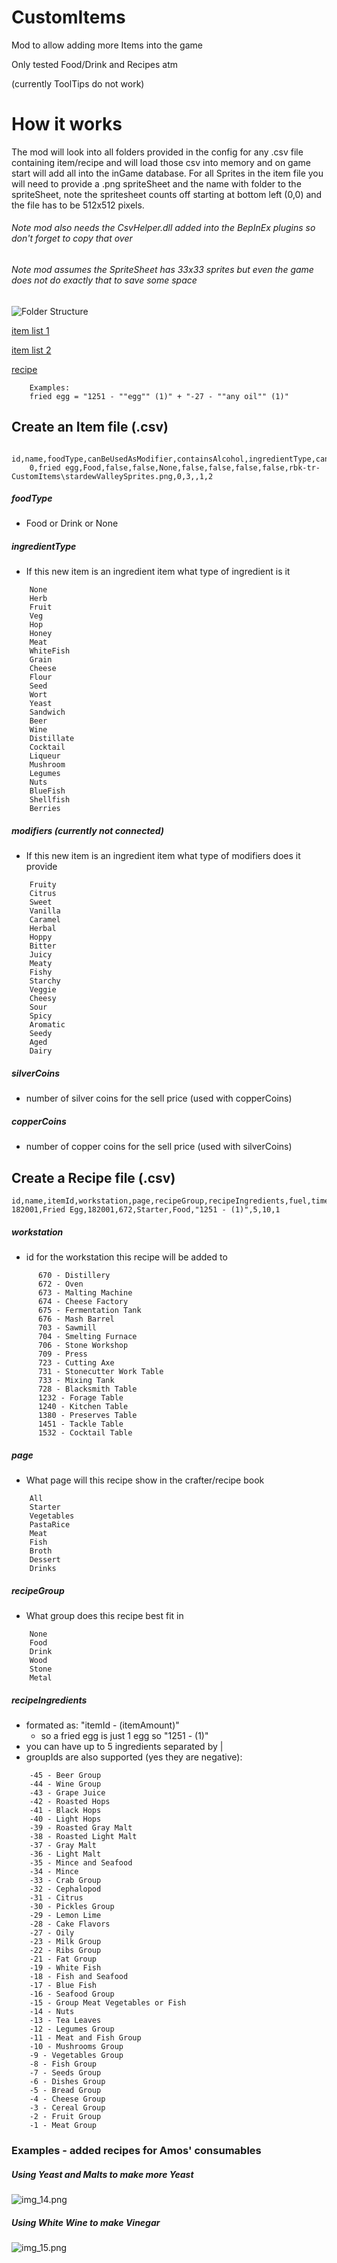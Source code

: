 # CustomItems

Mod to allow adding more Items into the game

Only tested Food/Drink and Recipes atm

(currently ToolTips do not work)


# How it works

The mod will look into all folders provided in the config for any .csv file containing item/recipe and will load those csv into memory and on game start will add all into the inGame database. For all Sprites in the item file you will need to provide a .png spriteSheet and the name with folder to the spriteSheet, note the spritesheet counts off starting at bottom left (0,0) and the file has to be 512x512 pixels.

###### Note mod also needs the CsvHelper.dll added into the BepInEx plugins so don't forget to copy that over
###### Note mod assumes the SpriteSheet has 33x33 sprites but even the game does not do exactly that to save some space


![Folder Structure](img.png)



[item list 1](Example/itemList1.csv)

[item list 2](Example/itemList2.csv)


[recipe](Example/recipes.csv)
```
    Examples:
    fried egg = "1251 - ""egg"" (1)" + "-27 - ""any oil"" (1)" 
```

## Create an Item file (.csv)
```
    id,name,foodType,canBeUsedAsModifier,containsAlcohol,ingredientType,canBeAged,hasToBeAgedMeal,appearsInOrders,excludedFromTrends,spriteSheetName,spriteX,spriteY,modifiers,silverCoins,copperCoins
    0,fried egg,Food,false,false,None,false,false,false,false,rbk-tr-CustomItems\stardewValleySprites.png,0,3,,1,2
```
##### foodType
- Food or Drink or None

##### ingredientType
- If this new item is an ingredient item what type of ingredient is it 

```
    None
    Herb
    Fruit
    Veg
    Hop
    Honey
    Meat
    WhiteFish
    Grain
    Cheese
    Flour
    Seed
    Wort
    Yeast
    Sandwich
    Beer
    Wine
    Distillate
    Cocktail
    Liqueur
    Mushroom
    Legumes
    Nuts
    BlueFish
    Shellfish
    Berries
```

##### modifiers (currently not connected)
- If this new item is an ingredient item what type of modifiers does it provide 


```
    Fruity
    Citrus
    Sweet
    Vanilla
    Caramel
    Herbal
    Hoppy
    Bitter
    Juicy
    Meaty
    Fishy
    Starchy
    Veggie
    Cheesy
    Sour
    Spicy
    Aromatic
    Seedy
    Aged
    Dairy
```

##### silverCoins
- number of silver coins for the sell price (used with copperCoins)

##### copperCoins
- number of copper coins for the sell price (used with silverCoins)

## Create a Recipe file (.csv)
    id,name,itemId,workstation,page,recipeGroup,recipeIngredients,fuel,time,outputAmount
    182001,Fried Egg,182001,672,Starter,Food,"1251 - (1)",5,10,1


##### workstation
- id for the workstation this recipe will be added to
```
      670 - Distillery
      672 - Oven
      673 - Malting Machine
      674 - Cheese Factory
      675 - Fermentation Tank
      676 - Mash Barrel
      703 - Sawmill
      704 - Smelting Furnace
      706 - Stone Workshop
      709 - Press
      723 - Cutting Axe
      731 - Stonecutter Work Table
      733 - Mixing Tank
      728 - Blacksmith Table
      1232 - Forage Table
      1240 - Kitchen Table
      1380 - Preserves Table
      1451 - Tackle Table
      1532 - Cocktail Table
```
##### page
- What page will this recipe show in the crafter/recipe book

```
    All
    Starter
    Vegetables
    PastaRice
    Meat
    Fish
    Broth
    Dessert
    Drinks
```

##### recipeGroup
- What group does this recipe best fit in

```
    None
    Food
    Drink
    Wood
    Stone
    Metal
```


##### recipeIngredients
- formated as: "itemId - (itemAmount)"
  - so a fried egg is just 1 egg so "1251 - (1)"
- you can have up to 5 ingredients separated by |
- groupIds are also supported (yes they are negative):

```
    -45 - Beer Group
    -44 - Wine Group
    -43 - Grape Juice
    -42 - Roasted Hops
    -41 - Black Hops
    -40 - Light Hops
    -39 - Roasted Gray Malt
    -38 - Roasted Light Malt
    -37 - Gray Malt
    -36 - Light Malt
    -35 - Mince and Seafood
    -34 - Mince
    -33 - Crab Group
    -32 - Cephalopod
    -31 - Citrus
    -30 - Pickles Group
    -29 - Lemon Lime
    -28 - Cake Flavors
    -27 - Oily
    -23 - Milk Group
    -22 - Ribs Group
    -21 - Fat Group
    -19 - White Fish
    -18 - Fish and Seafood
    -17 - Blue Fish
    -16 - Seafood Group
    -15 - Group Meat Vegetables or Fish
    -14 - Nuts
    -13 - Tea Leaves
    -12 - Legumes Group
    -11 - Meat and Fish Group
    -10 - Mushrooms Group
    -9 - Vegetables Group
    -8 - Fish Group
    -7 - Seeds Group
    -6 - Dishes Group
    -5 - Bread Group
    -4 - Cheese Group
    -3 - Cereal Group
    -2 - Fruit Group
    -1 - Meat Group
 ```


### Examples - added recipes for Amos' consumables


##### Using Yeast and Malts to make more Yeast
![img_14.png](img_14.png)

##### Using White Wine to make Vinegar
![img_15.png](img_15.png)

